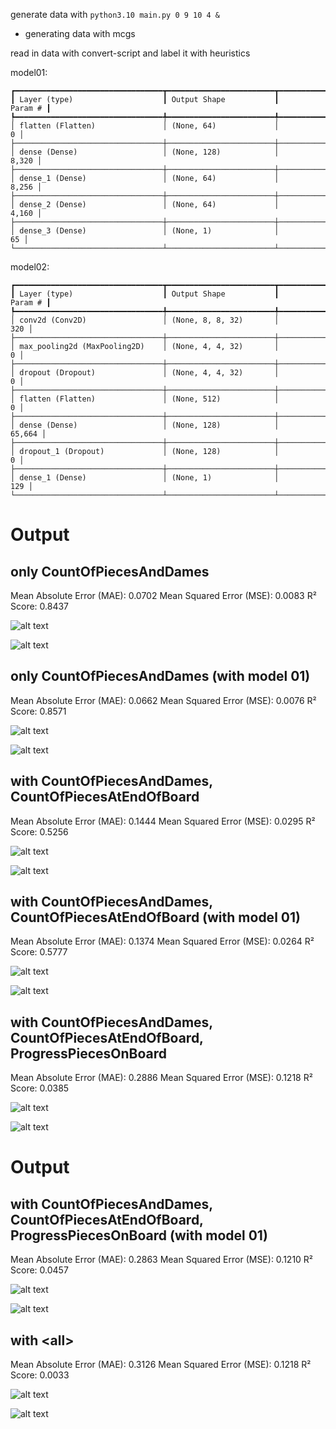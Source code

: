 generate data with `python3.10 main.py 0 9 10 4 &`
- generating data with mcgs

read in data with convert-script and label it with heuristics

model01:
```
┏━━━━━━━━━━━━━━━━━━━━━━━━━━━━━━━━━┳━━━━━━━━━━━━━━━━━━━━━━━━┳━━━━━━━━━━━━━━━┓
┃ Layer (type)                    ┃ Output Shape           ┃       Param # ┃
┡━━━━━━━━━━━━━━━━━━━━━━━━━━━━━━━━━╇━━━━━━━━━━━━━━━━━━━━━━━━╇━━━━━━━━━━━━━━━┩
│ flatten (Flatten)               │ (None, 64)             │             0 │
├─────────────────────────────────┼────────────────────────┼───────────────┤
│ dense (Dense)                   │ (None, 128)            │         8,320 │
├─────────────────────────────────┼────────────────────────┼───────────────┤
│ dense_1 (Dense)                 │ (None, 64)             │         8,256 │
├─────────────────────────────────┼────────────────────────┼───────────────┤
│ dense_2 (Dense)                 │ (None, 64)             │         4,160 │
├─────────────────────────────────┼────────────────────────┼───────────────┤
│ dense_3 (Dense)                 │ (None, 1)              │            65 │
└─────────────────────────────────┴────────────────────────┴───────────────┘
```

model02:
```
┏━━━━━━━━━━━━━━━━━━━━━━━━━━━━━━━━━┳━━━━━━━━━━━━━━━━━━━━━━━━┳━━━━━━━━━━━━━━━┓
┃ Layer (type)                    ┃ Output Shape           ┃       Param # ┃
┡━━━━━━━━━━━━━━━━━━━━━━━━━━━━━━━━━╇━━━━━━━━━━━━━━━━━━━━━━━━╇━━━━━━━━━━━━━━━┩
│ conv2d (Conv2D)                 │ (None, 8, 8, 32)       │           320 │
├─────────────────────────────────┼────────────────────────┼───────────────┤
│ max_pooling2d (MaxPooling2D)    │ (None, 4, 4, 32)       │             0 │
├─────────────────────────────────┼────────────────────────┼───────────────┤
│ dropout (Dropout)               │ (None, 4, 4, 32)       │             0 │
├─────────────────────────────────┼────────────────────────┼───────────────┤
│ flatten (Flatten)               │ (None, 512)            │             0 │
├─────────────────────────────────┼────────────────────────┼───────────────┤
│ dense (Dense)                   │ (None, 128)            │        65,664 │
├─────────────────────────────────┼────────────────────────┼───────────────┤
│ dropout_1 (Dropout)             │ (None, 128)            │             0 │
├─────────────────────────────────┼────────────────────────┼───────────────┤
│ dense_1 (Dense)                 │ (None, 1)              │           129 │
└─────────────────────────────────┴────────────────────────┴───────────────┘
```

# Output
## only CountOfPiecesAndDames
Mean Absolute Error (MAE): 0.0702
Mean Squared Error (MSE): 0.0083
R² Score: 0.8437

![alt text](./neural_net_trainig_docu/image-4.png)

![alt text](./neural_net_trainig_docu/image-5.png)

## only CountOfPiecesAndDames (with model 01)
Mean Absolute Error (MAE): 0.0662
Mean Squared Error (MSE): 0.0076
R² Score: 0.8571

![alt text](./neural_net_trainig_docu/image-6.png)

![alt text](./neural_net_trainig_docu/image-7.png)

## with CountOfPiecesAndDames, CountOfPiecesAtEndOfBoard
Mean Absolute Error (MAE): 0.1444
Mean Squared Error (MSE): 0.0295
R² Score: 0.5256

![alt text](./neural_net_trainig_docu/image-2.png)

![alt text](./neural_net_trainig_docu/image-3.png)

## with CountOfPiecesAndDames, CountOfPiecesAtEndOfBoard (with model 01)
Mean Absolute Error (MAE): 0.1374
Mean Squared Error (MSE): 0.0264
R² Score: 0.5777

![alt text](./neural_net_trainig_docu/image-8.png)

![alt text](./neural_net_trainig_docu/image-9.png)

## with CountOfPiecesAndDames, CountOfPiecesAtEndOfBoard, ProgressPiecesOnBoard
Mean Absolute Error (MAE): 0.2886
Mean Squared Error (MSE): 0.1218
R² Score: 0.0385

![alt text](./neural_net_trainig_docu/image.png)

![alt text](./neural_net_trainig_docu/image-1.png)

# Output
## with CountOfPiecesAndDames, CountOfPiecesAtEndOfBoard, ProgressPiecesOnBoard (with model 01)
Mean Absolute Error (MAE): 0.2863
Mean Squared Error (MSE): 0.1210
R² Score: 0.0457

![alt text](./neural_net_trainig_docu/image-10.png)

![alt text](./neural_net_trainig_docu/image-11.png)

## with \<all>
Mean Absolute Error (MAE): 0.3126
Mean Squared Error (MSE): 0.1218
R² Score: 0.0033

![alt text](./neural_net_trainig_docu/image-12.png)

![alt text](./neural_net_trainig_docu/image-13.png)

